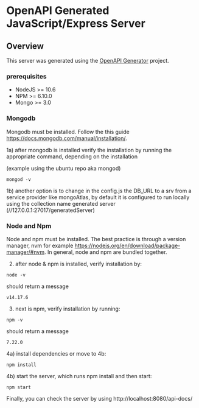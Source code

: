 
# OpenAPI Generated JavaScript/Express Server

## Overview
This server was generated using the [OpenAPI Generator](https://openapi-generator.tech) project.
### prerequisites
- NodeJS >= 10.6
- NPM >= 6.10.0
- Mongo >= 3.0

### Mongodb
Mongodb must be installed. Follow the this guide https://docs.mongodb.com/manual/installation/.

1a) after mongodb is installed verify the installation by running
  the appropriate command, depending on the installation

 (example using the ubuntu repo aka mongod)
 ```shell
 mongod -v
 ```
1b)
another option is to change in the config.js the DB_URL to a srv from a service
provider like mongoAtlas, by default it is configured to run locally using the
collection name generated server (//127.0.0.1:27017/generatedServer)


### Node and Npm

Node and npm must be installed. The best practice is through a version manager,
nvm for example https://nodejs.org/en/download/package-manager/#nvm. In general,
node and npm are bundled together.

2) after node & npm is installed, verify installation by:

```shell
node -v
```
should return a message

```shell
v14.17.6
```
3) next is npm,  verify installation by running:


```shell
npm -v
```
should return a message

```shell
7.22.0
```

4a) install dependencies or move to 4b:

```shell
npm install
```

4b) start the server, which runs npm install and then start:

```shell
npm start
```

Finally, you can check the server by using http://localhost:8080/api-docs/
